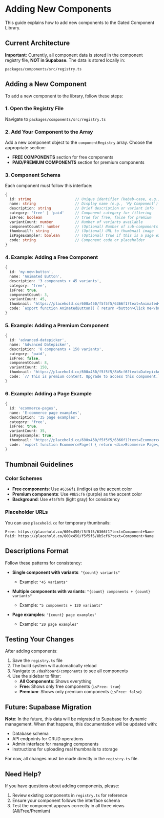 # Adding New Components

This guide explains how to add new components to the Gated Component Library.

## Current Architecture

**Important:** Currently, all component data is stored in the component registry file, **NOT in Supabase**. The data is stored locally in:

```
packages/components/src/registry.ts
```

## Adding a New Component

To add a new component to the library, follow these steps:

### 1. Open the Registry File

Navigate to `packages/components/src/registry.ts`

### 2. Add Your Component to the Array

Add a new component object to the `componentRegistry` array. Choose the appropriate section:

- **FREE COMPONENTS** section for free components
- **PAID/PREMIUM COMPONENTS** section for premium components

### 3. Component Schema

Each component must follow this interface:

```typescript
{
  id: string                    // Unique identifier (kebab-case, e.g., 'my-component')
  name: string                  // Display name (e.g., 'My Component')
  description: string           // Brief description or variant info
  category: 'free' | 'paid'     // Component category for filtering
  isFree: boolean               // true for free, false for premium
  variantCount: number          // Number of variants available
  componentCount?: number       // (Optional) Number of sub-components
  thumbnail?: string            // (Optional) URL to thumbnail image
  isPageExample?: boolean       // (Optional) true if this is a page example
  code: string                  // Component code or placeholder
}
```

### 4. Example: Adding a Free Component

```typescript
{
  id: 'my-new-button',
  name: 'Animated Button',
  description: '3 components + 45 variants',
  category: 'free',
  isFree: true,
  componentCount: 3,
  variantCount: 45,
  thumbnail: 'https://placehold.co/600x450/f5f5f5/6366f1?text=Animated+Button',
  code: `export function AnimatedButton() { return <button>Click me</button> }`,
}
```

### 5. Example: Adding a Premium Component

```typescript
{
  id: 'advanced-datepicker',
  name: 'Advanced Datepicker',
  description: '8 components + 150 variants',
  category: 'paid',
  isFree: false,
  componentCount: 8,
  variantCount: 150,
  thumbnail: 'https://placehold.co/600x450/f5f5f5/8b5cf6?text=Datepicker',
  code: `// This is premium content. Upgrade to access this component.`,
}
```

### 6. Example: Adding a Page Example

```typescript
{
  id: 'ecommerce-pages',
  name: 'E-commerce page examples',
  description: '35 page examples',
  category: 'free',
  isFree: true,
  variantCount: 35,
  isPageExample: true,
  thumbnail: 'https://placehold.co/600x450/f5f5f5/6366f1?text=Ecommerce',
  code: `export function EcommercePage() { return <div>Ecommerce Page</div> }`,
}
```

## Thumbnail Guidelines

### Color Schemes
- **Free components**: Use `#6366f1` (indigo) as the accent color
- **Premium components**: Use `#8b5cf6` (purple) as the accent color
- **Background**: Use `#f5f5f5` (light gray) for consistency

### Placeholder URLs
You can use `placehold.co` for temporary thumbnails:

```
Free: https://placehold.co/600x450/f5f5f5/6366f1?text=Component+Name
Paid: https://placehold.co/600x450/f5f5f5/8b5cf6?text=Component+Name
```

## Descriptions Format

Follow these patterns for consistency:

- **Single component with variants**: `"{count} variants"` 
  - Example: `"45 variants"`
  
- **Multiple components with variants**: `"{count} components + {count} variants"`
  - Example: `"5 components + 120 variants"`
  
- **Page examples**: `"{count} page examples"`
  - Example: `"20 page examples"`

## Testing Your Changes

After adding components:

1. Save the `registry.ts` file
2. The build system will automatically reload
3. Navigate to `/dashboard/components` to see all components
4. Use the sidebar to filter:
   - **All Components**: Shows everything
   - **Free**: Shows only free components (`isFree: true`)
   - **Premium**: Shows only premium components (`isFree: false`)

## Future: Supabase Migration

**Note:** In the future, this data will be migrated to Supabase for dynamic management. When that happens, this documentation will be updated with:

- Database schema
- API endpoints for CRUD operations
- Admin interface for managing components
- Instructions for uploading real thumbnails to storage

For now, all changes must be made directly in the `registry.ts` file.

## Need Help?

If you have questions about adding components, please:
1. Review existing components in `registry.ts` for reference
2. Ensure your component follows the interface schema
3. Test the component appears correctly in all three views (All/Free/Premium)
